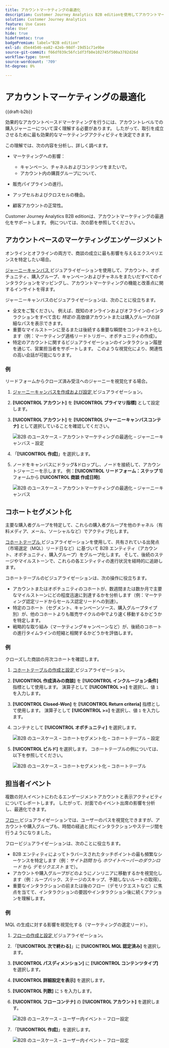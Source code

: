 ```yaml
---
title: アカウントマーケティングの最適化
description: Customer Journey Analytics B2B editionを使用してアカウントマーケティングを最適化する方法について説明します。
solution: Customer Journey Analytics
feature: Use Cases
role: User
hide: true
hidefromtoc: true
badgePremium: label="B2B edition"
exl-id: d5e44546-ea82-42eb-98df-19d51c71e9be
source-git-commit: f66df039c56fc1df3fb0e102745f500a3782d26d
workflow-type: tm+mt
source-wordcount: '709'
ht-degree: 0%

---
```


# アカウントマーケティングの最適化

{{draft-b2b}}

効果的なアカウントベースドマーケティングを行うには、アカウントレベルでの購入ジャーニーについて深く理解する必要があります。 したがって、取引を成立させるために最も効果的なマーケティングアクティビティを決定できます。

この理解では、次の内容を分析し、詳しく調べます。

* マーケティングへの影響：

   * キャンペーン、チャネルおよびコンテンツをまたいで。
   * アカウント内の購買グループについて、

* 販売パイプラインの進行。
* アップセルおよびクロスセルの機会。
* 顧客アカウントの正常性。


Customer Journey Analytics B2B editionは、アカウントマーケティングの最適化をサポートします。 例については、次の節を参照してください。


## アカウントベースのマーケティングエンゲージメント

オンラインとオフラインの両方で、商談の成立に最も影響を与えるエクスペリエンスを特定したい場合。

[ジャーニーキャンバス ](/help/analysis-workspace/visualizations/journey-canvas/journey-canvas.md) ビジュアライゼーションを使用して、アカウント、オポチュニティ、購入グループ、キャンペーンおよびチャネルをまたいだすべてのインタラクションをマッピングし、アカウントマーケティングの機能と改善点に関するインサイトを得ます。

ジャーニーキャンバスのビジュアライゼーションは、次のことに役立ちます。

* 全文をご覧ください。 例えば、既知のオンラインおよびオフラインのインタラクションをすべて含む *特定の* 高価値アカウントまたは購入グループの詳細なパスを表示できます。
* 重要なマイルストーンに至るまたは後続する重要な瞬間をコンテキスト化します（例：マーケティング適格リードトリガー、オポチュニティの作成）。
* 特定のアカウントに関するビジュアライゼーションのインタラクション履歴を通じて、営業担当者をサポートします。 このような視覚化により、関連性の高い会話が可能になります。

### 例

リードフォームからクローズ済み受注へのジャーニーを視覚化する場合。

1. [ジャーニーキャンバスを作成および設定 ](/help/analysis-workspace/visualizations/journey-canvas/configure-journey-canvas.md) ビジュアライゼーション。
1. **[!UICONTROL アカウント]** を **[!UICONTROL プライマリ指標]** として設定します。
1. **[!UICONTROL アカウント]** を **[!UICONTROL ジャーニーキャンバスコンテナ]** として選択していることを確認してください。

   ![B2B のユースケース – アカウントマーケティングの最適化 – ジャーニーキャンバス – 設定 ](assets/b2b-uc-optimize-marketing-journey-canvas-config.png)

1. 「**[!UICONTROL 作成]**」を選択します。
1. ノードをキャンバスにドラッグ&amp;ドロップし、ノードを接続して、アカウントジャーニーを示します。 例：**[!UICONTROL リードフォーム：ステップ 1]** フォームから **[!UICONTROL 商談 作成日時]**.

   ![B2B のユースケース – アカウントマーケティングの最適化 – ジャーニーキャンバス ](assets/b2b-uc-optimize-marketing-journey-canvas.png)


## コホートセグメント化

主要な購入者グループを特定して、これらの購入者グループを他のチャネル（有料メディア、メール、ソーシャルなど）でアクティブ化します。

[ コホートテーブル ](/help/analysis-workspace/visualizations/cohort-table/cohort-analysis.md) ビジュアライゼーションを使用して、共有されている出発点（市場選定（MQL）リード日など）に基づいて B2B エンティティ（アカウント、オポチュニティ、購入グループ）をグループ化します。 そして、後続のステージやマイルストーンで、これらの各エンティティの進行状況を経時的に追跡します。

コホートテーブルのビジュアライゼーションは、次の操作に役立ちます。

* アカウントまたはオポチュニティのコホートが、数週間または数か月で主要なマイルストーンにどの程度迅速に到達するかを分析します（例：マーケティング認定リードからセールス認定リードへの到達）。
* 特定のコホート（セグメント、キャンペーンソース、購入グループタイプ別）が、他のコホートよりも販売サイクルの中でより速く移動するかどうかを特定します。
* 戦略的な取り組み（マーケティングキャンペーンなど）が、後続のコホートの進行タイムラインの短縮と相関するかどうかを評価します。

### 例

クローズした商談の月次コホートを確認します。

1. [ コホートテーブルの作成と設定 ](/help/analysis-workspace/visualizations/cohort-table/t-cohort.md) ビジュアライゼーション。
1. **[!UICONTROL 作成済みの商談]** を **[!UICONTROL インクルージョン条件]** 指標として使用します。 演算子として **[!UICONTROL >=]** を選択し、値 `1` を入力します。
1. **[!UICONTROL Closed-Won]** を **[!UICONTROL Return criteria]** 指標として使用します。 演算子として **[!UICONTROL >=]** を選択し、値 `1` を入力します。
1. コンテナとして **[!UICONTROL オポチュニティ]** を選択します。

   ![B2B のユースケース – コホートセグメント化 – コホートテーブル – 設定 ](assets/b2b-uc-optimize-marketing-cohort-table-config.png)

1. **[!UICONTROL ビルド]** を選択します。 コホートテーブルの例については、以下を参照してください。

   ![B2B のユースケース – コホートセグメント化 – コホートテーブル ](assets/b2b-uc-optimize-marketing-cohort-table.png)


## 担当者イベント

複数の対人イベントにわたるエンゲージメントアカウントと表示アクティビティについてレポートします。 したがって、対面でのイベント出席の影響を分析し、最適化できます。

[ フロー ](/help/analysis-workspace/visualizations/c-flow/flow.md) ビジュアライゼーションでは、ユーザーのパスを視覚化できますが、アカウントや購入グループも、時間の経過と共にインタラクションやステージ間を行うようになりました。

フロービジュアライゼーションは、次のことに役立ちます。

* B2B エンティティによってトラバースされたタッチポイントの最も頻繁なシーケンスを特定します（例：*サイト訪問* から *ホワイトペーパーのダウンロード* から *デモリクエスト* まで）。
* アカウントや購入グループがどのようにノンリニアに移動するかを視覚化します（例：ループバック、ステージのスキップ、予期しないルートの取得）。
* 重要なインタラクションの前または後のフロー（デモリクエストなど）に焦点を当てて、インタラクションの要因やインタラクション後に続くアクションを理解します。

### 例

MQL の生成に対する影響を視覚化する（マーケティングの選定リード）。

1. [ フローの作成と設定 ](/help/analysis-workspace/visualizations/c-flow/create-flow.md) ビジュアライゼーション。
1. 「**[!UICONTROL 次で終わる]**」に **[!UICONTROL MQL 認定済み]** を選択します。
1. **[!UICONTROL パスディメンション]** に **[!UICONTROL コンテンツタイプ]** を選択します。
1. **[!UICONTROL 詳細設定を表示]** を選択します。
1. **[!UICONTROL 列数]** に `5` を入力します。
1. **[!UICONTROL フローコンテナ]** の **[!UICONTROL アカウント]** を選択します。

   ![B2B のユースケース – ユーザー内イベント – フロー設定 ](assets/b2b-uc-optimize-marketing-flow-config.png)

1. 「**[!UICONTROL 作成]**」を選択します。

   ![B2B のユースケース – ユーザー内イベント – フロー設定 ](assets/b2b-uc-optimize-marketing-flow.png)
